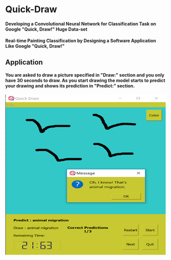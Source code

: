 # Quick-Draw
#### Developing a Convolutional Neural Network for Classification Task on Google "Quick, Draw!" Huge Data-set
#### Real-time Painting Classification by Designing a Software Application Like Google "Quick, Draw!"
## Application
#### You are asked to draw a picture specified in "Draw:" section and you only have 30 seconds to draw. As you start drawing the model starts to predict your drawing and shows its prediction in "Predict:" section.
![alt text](https://github.com/arshafiee/Quick-Draw/blob/master/result.png)

